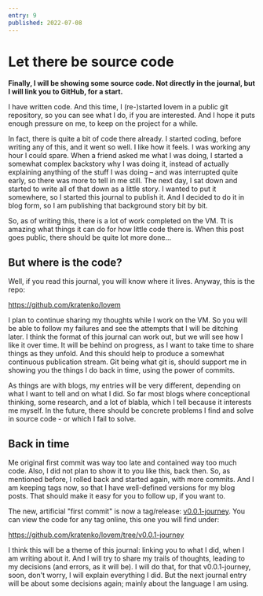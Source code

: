 ```yaml
---
entry: 9
published: 2022-07-08
---
```


# Let there be source code

__Finally, I will be showing some source code. Not directly in the journal, 
but I will link you to GitHub, for a start.__

I have written code. And this time, I (re-)started lovem in a public git repository, 
so you can see what I do, if you are interested. And I hope it puts enough pressure
on me, to keep on the project for a while.

In fact, there is quite a bit of code there already. I started coding, before writing 
any of this, and it went so well. I like how it feels. I was working any hour I 
could spare. When a friend asked me what I was doing, I started a somewhat 
complex backstory why I was doing it, instead of actually explaining anything of the 
stuff I was doing &ndash; and was interrupted quite early, so there was more to tell in me still. 
The next day, I sat down and started to write all of that down as a little story. I wanted to 
put it somewhere, so I started this journal to publish it. And I decided to do it in 
blog form, so I am publishing that background story bit by bit.

So, as of writing this, there is a lot of work completed on the VM. Tt is amazing what 
things it can do for how little code there is. When this post goes public, there should be 
quite lot more done...

## But where is the code?
Well, if you read this journal, you will know where it lives. Anyway, this is the repo:

https://github.com/kratenko/lovem

I plan to continue sharing my thoughts while I work on the VM. So you will be able to 
follow my failures and see the attempts that I will be ditching later. I think the 
format of this journal can work out, but we will see how I like it over time. It will be 
behind on progress, as I want to take time to share things as they unfold. And this should 
help to produce a somewhat continuous publication stream. Git being what git is, should support
me in showing you the things I do back in time, using the power of commits.

As things are with blogs, my entries will be very different, depending on what I want to tell 
and on what I did. So far most blogs where conceptional thinking, some research, and a lot of 
blabla, which I tell because it interests me myself. In the future, there should be concrete 
problems I find and solve in source code - or which I fail to solve.

## Back in time
Me original first commit was way too late and contained way too much code. Also, I did not 
plan to show it to you like this, back then. So, as mentioned before, I rolled back and 
started again, with more commits. And I am keeping tags now, so that I have well-defined versions
for my blog posts. That should make it easy for you to follow up, if you want to.

The new, artificial "first commit" is now a tag/release: [v0.0.1-journey][v0.0.1-journey]. You can 
view the code for any tag online, this one you will find under: 

https://github.com/kratenko/lovem/tree/v0.0.1-journey

I think this will be a theme of this journal: linking you to what I did, when I am writing about it.
And I will try to share my trails of thoughts, leading to my decisions (and errors, as it will be).
I will do that, for that v0.0.1-journey, soon, don't worry, I will explain everything I did. But
the next journal entry will be about some decisions again; mainly about the language I am using.

[v0.0.1-journey]: https://github.com/kratenko/lovem/releases/tag/v0.0.1-journey
